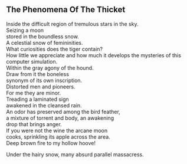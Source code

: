 The Phenomena Of The Thicket
----------------------------
Inside the difficult region of tremulous stars in the sky.  
Seizing a moon  
stored in the boundless snow.  
A celestial snow of femininities.  
What curiosities does the tiger contain?  
How little we appreciate and how much it develops the mysteries of this computer simulation.  
Within the gray agony of the hound.  
Draw from it the boneless  
synonym of its own inscription.  
Distorted men and pioneers.  
For me they are minor.  
Treading a laminated sign  
awakened in the cleansed rain.  
An odor has preserved among the bird feather,  
a mixture of torrent and body, an awakening  
drop that brings anger.  
If you were not the wine the arcane moon  
cooks, sprinkling its apple across the area.  
Deep brown fire to my hollow hoove!  
  
Under the hairy snow, many absurd parallel massacress.  
